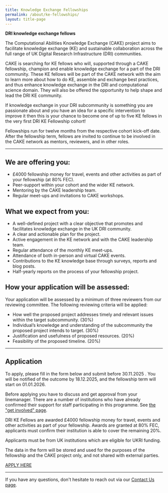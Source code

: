 ```yaml
---
title: Knowledge Exchange Fellowships
permalink: /about/ke-fellowships/
layout: title-page
---
```


**DRI knowledge exchange fellows**

The Computational Abilities Knowledge Exchange (CAKE) project aims to facilitate knowledge exchange (KE) and sustainable collaboration across the full range of UK Digital Research Infrastructure (DRI) communities. 

CAKE is searching for KE fellows who will, supported through a CAKE fellowship, champion and enable knowledge exchange for a part of the DRI community. These KE fellows will be part of the CAKE network with the aim to learn more about how to do KE, assemble and exchange best practices, and thus enhance knowledge exchange in the DRI and computational science domain. They will also be offered the opportunity to help shape and lead the DRI KE community.

If knowledge exchange in your DRI subcommunity is something you are passionate about and you have an idea for a specific intervention to improve it then this is your chance to become one of up to five KE fellows in the very first DRI KE Fellowship cohort! 

Fellowships run for twelve months from the respective cohort kick-off date. After the fellowship term, fellows are invited to continue to be involved in the CAKE network as mentors, reviewers, and in other roles.

---

## We are offering you:

- £4000 fellowship money for travel, events and other activities as part of your fellowship (at 80% FEC).
- Peer-support within your cohort and the wider KE network.
- Mentoring by the CAKE leadership team.
- Regular meet-ups and invitations to CAKE workshops.

## What we expect from you:

- A well-defined project with a clear objective that promotes and facilitates knowledge exchange in the UK DRI community.
- A clear and actionable plan for the project.
- Active engagement in the KE network and with the CAKE leadership team.
- Regular attendance of the monthly KE meet-ups.
- Attendance of both in-person and virtual CAKE events.
- Contributions to the KE knowledge base through surveys, reports and blog posts.
- Half-yearly reports on the process of your fellowship project.

## How your application will be assessed:

Your application will be assessed by a minimum of three reviewers from our reviewing committee.
The following reviewing criteria will be applied:

- How well the proposed project addresses timely and relevant issues within the target subcommunity. (30%)
- Individual’s knowledge and understanding of the subcommunity the proposed project intends to target. (30%)
- Justification and usefulness of proposed resources. (20%)
- Feasibility of  the proposed timeline.  (20%)

---

## Application

To apply, please fill in the form below and submit before 30.11.2025 . You will be notified of the outcome by 18.12.2025, and the fellowship term will start on 01.01.2026.

Before applying you have to discuss and get approval from your linemanager. There are a number of institutions who have already confirmed their support for staff participating in this programme.  See [the "get involved" page](/involved/).

DRI KE Fellows are awarded £4000 fellowship money for travel, events and other activities as part of your fellowship. Awards are granted at 80% FEC, applicants must confirm their institution is able to cover the remaining 20%. 

Applicants must be from UK institutions which are eligible for UKRI funding.

The data in the form will be stored and used for the purposes of the fellowship and the CAKE project only, and not shared with external parties.

[APPLY HERE](https://docs.google.com/forms/d/e/1FAIpQLSdhwvavSkr7T_B_OCQPd-ATFjspyb0W_Ga0qM0qOLBD-sp9DQ/viewform?usp=header)

---

If you have any questions, don't hesitate to reach out via our [Contact Us page](/contact-us/).
